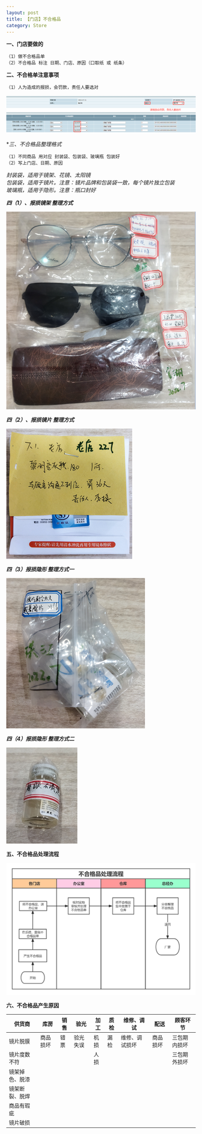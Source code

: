 ```yaml
---
layout: post
title: 【门店】不合格品
category: Store
---
```




**一、门店要做的**  

```
（1）做不合格品单  
（2）不合格品 标注 日期、门店、原因（口取纸 或 纸条）
```

**二、不合格单注意事项**

```
（1）人为造成的报损，会罚款，责任人要选对
```
![people_liable](/images/person_liable.png)


**三、不合格品整理格式*  

```
（1）不同商品 用对应 封装袋、包装袋、玻璃瓶 包装好  
（2）写上门店、日期、原因
```  
_封装袋，适用于镜架、花镜、太阳镜_  
_包装袋，适用于镜片。注意：镜片品牌和包装袋一致，每个镜片独立包装_  
_玻璃瓶，适用于隐形。注意：瓶口封好_ 

_**四（1）、报损镜架 整理方式**_  


![frame1](/images/frame1.png)


_**四（2）、报损镜片 整理方式**_  

![lens1](/images/lens1.png)

_**四（3）报损隐形 整理方式一**_  

![lens2](/images/lens2.png)

_**四（4）报损隐形 整理方式二**_  

![lens3](/images/lens3.png)



**五、不合格品处理流程**

![program](/images/program.jpg)


**六、不合格品产生原因**

供货商                 | 库房               | 销售                | 验光                | 加工               | 质检               | 维修、调试    | 配送     | 顾客环节     
--------------------- | -------------------| --------------------|--------------------|--------------------|--------------------|--------------|----------|------
镜片脱膜               | 商品损坏           | 错票                 |验光失误             |机损                  |漏检               |维修、调试损坏 |商品损坏 |三包期内损坏
镜片度数不符            |                   |                      |                    |人损                |                    |             |         |三包期外损坏
镜架掉色、脱漆          |                   |                       |                   |                    |                   |             |           |
镜架断裂、脱焊          |                   |                      |                    |                    |                    |             |           |
商品有瑕疵             |                    |                       |                   |                   |                     |             |         |
镜片破损               |                    |                       |                  |                    |                     |             |          |


